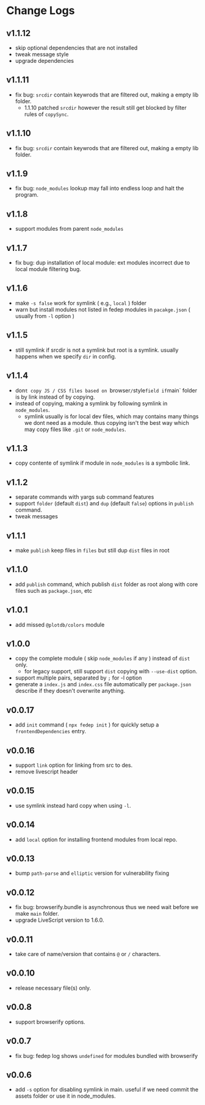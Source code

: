 # Change Logs

## v1.1.12

 - skip optional dependencies that are not installed
 - tweak message style
 - upgrade dependencies


## v1.1.11

 - fix bug: `srcdir` contain keywrods that are filtered out, making a empty lib folder.
   - 1.1.10 patched `srcdir` however the result still get blocked by filter rules of `copySync`.


## v1.1.10

 - fix bug: `srcdir` contain keywrods that are filtered out, making a empty lib folder.


## v1.1.9

 - fix bug: `node_modules` lookup may fall into endless loop and halt the program.


## v1.1.8

 - support modules from parent `node_modules`


## v1.1.7

 - fix bug: dup installation of local module: ext modules incorrect due to local module filtering bug.


## v1.1.6

 - make `-s false` work for symlink ( e.g., `local` ) folder
 - warn but install modules not listed in fedep modules in `pacakge.json` ( usually from `-l` option )


## v1.1.5

 - still symlink if srcdir is not a symlink but root is a symlink. usually happens when we specify `dir` in config.


## v1.1.4

 - don`t copy JS / CSS files based on `browser` / `style` field if `main` folder is by link instead of by copying.
 - instead of copying, making a symlink by following symlink in `node_modules`.
   - symlink usually is for local dev files, which may contains many things we dont need as a module.
     thus copying isn't the best way which may copy files like `.git` or `node_modules`.


## v1.1.3

 - copy contente of symlink if module in `node_modules` is a symbolic link.


## v1.1.2

 - separate commands with yargs sub command features
 - support `folder` (default `dist`) and `dup` (default `false`) options in `publish` command.
 - tweak messages


## v1.1.1

 - make `publish` keep files in `files` but still dup `dist` files in root


## v1.1.0

 - add `publish` command, which publish `dist` folder as root along with core files such as `package.json`, etc


## v1.0.1

 - add missed `@plotdb/colors` module


## v1.0.0

 - copy the complete module ( skip `node_modules` if any ) instead of `dist` only.
   - for legacy support, still support `dist` copying with `--use-dist` option.
 - support multiple pairs, separated by `;` for -l option
 - generate a `index.js` and `index.css` file automatically per `package.json` describe if they doesn't overwrite anything.


## v0.0.17

 - add `init` command ( `npx fedep init` ) for quickly setup a `frontendDependencies` entry.


## v0.0.16

 - support `link` option for linking from src to des.
 - remove livescript header


## v0.0.15

 - use symlink instead hard copy when using `-l`.


## v0.0.14

 - add `local` option for installing frontend modules from local repo.


## v0.0.13

 - bump `path-parse` and `elliptic` version for vulnerability fixing


## v0.0.12

 - fix bug: browserify.bundle is asynchronous thus we need wait before we make `main` folder.
 - upgrade LiveScript version to 1.6.0.


## v0.0.11

 - take care of name/version that contains `@` or `/` characters.


## v0.0.10

 - release necessary file(s) only.


## v0.0.8

 - support browserify options.


## v0.0.7

 - fix bug: fedep log shows `undefined` for modules bundled with browserify


## v0.0.6

 - add `-s` option for disabling symlink in main. useful if we need commit the assets folder or use it in node_modules.
